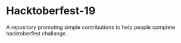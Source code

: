 # Hacktoberfest-19
A repository promoting simple contributions to help people complete hacktoberfest challange.
